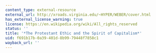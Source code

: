 ```yaml
---
content_type: external-resource
external_url: http://xroads.virginia.edu/~HYPER/WEBER/cover.html
has_external_license_warning: true
license: https://en.wikipedia.org/wiki/All_rights_reserved
status: ''
title: '*The Protestant Ethic and the Spirit of Capitalism*'
uid: f691b17b-0a39-401d-8b99-79448f7858c1
wayback_url: ''
---
```


